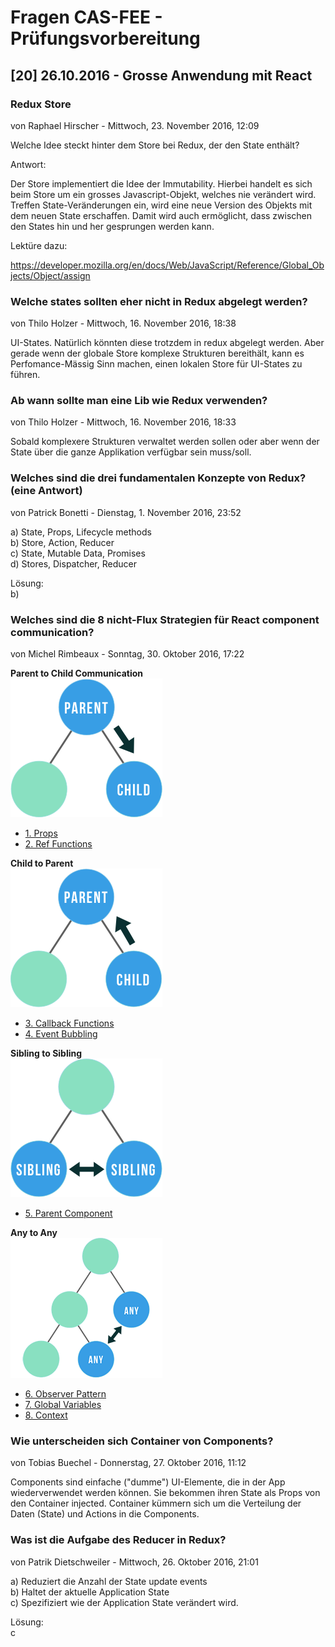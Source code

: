 # Fragen CAS-FEE - Prüfungsvorbereitung

## [20] 26.10.2016 - Grosse Anwendung mit React

### Redux Store
von Raphael Hirscher - Mittwoch, 23. November 2016, 12:09

Welche Idee steckt hinter dem Store bei Redux, der den State enthält?

Antwort:

Der Store implementiert die Idee der Immutability.
Hierbei handelt es sich beim Store um ein grosses Javascript-Objekt, welches nie verändert wird. Treffen State-Veränderungen ein, wird eine neue Version des Objekts mit dem neuen State erschaffen. Damit wird auch ermöglicht, dass zwischen den States hin und her gesprungen werden kann.

Lektüre dazu:

https://developer.mozilla.org/en/docs/Web/JavaScript/Reference/Global_Objects/Object/assign

### Welche states sollten eher nicht in Redux abgelegt werden?
von Thilo Holzer - Mittwoch, 16. November 2016, 18:38

UI-States. Natürlich könnten diese trotzdem in redux abgelegt werden. Aber gerade wenn der globale Store komplexe Strukturen bereithält, kann es Perfomance-Mässig Sinn machen, einen lokalen Store für UI-States zu führen.

### Ab wann sollte man eine Lib wie Redux verwenden?
von Thilo Holzer - Mittwoch, 16. November 2016, 18:33

Sobald komplexere Strukturen verwaltet werden sollen oder aber wenn der State über die ganze Applikation verfügbar sein muss/soll.

### Welches sind die drei fundamentalen Konzepte von Redux? (eine Antwort)
von Patrick Bonetti - Dienstag, 1. November 2016, 23:52

a) State, Props, Lifecycle methods  
b) Store, Action, Reducer  
c) State, Mutable Data, Promises  
d) Stores, Dispatcher, Reducer

Lösung:  
b)

### Welches sind die 8 nicht-Flux Strategien für React component communication?
von Michel Rimbeaux - Sonntag, 30. Oktober 2016, 17:22

**Parent to Child Communication**  
![Parent to Child](images/20161026_1_parent-to-child.png)
- [1. Props](http://andrewhfarmer.com/component-communication/#1-props)
- [2. Ref Functions](http://andrewhfarmer.com/component-communication/#2-ref-functions)

**Child to Parent**  
![Child to Parent](images/20161026_2_child-to-parent.png)
- [3. Callback Functions](http://andrewhfarmer.com/component-communication/#3-callback-functions)
- [4. Event Bubbling](http://andrewhfarmer.com/component-communication/#4-event-bubbling)

**Sibling to Sibling**  
![Sibling to Sibling](images/20161026_3_sibling-to-sibling.png)
- [5. Parent Component](http://andrewhfarmer.com/component-communication/#5-parent-component)

**Any to Any**  
![Any to Any](images/20161026_4_any-to-any.png)
- [6. Observer Pattern](http://andrewhfarmer.com/component-communication/#6-observer-pattern)
- [7. Global Variables](http://andrewhfarmer.com/component-communication/#7-global-variables)
- [8. Context](http://andrewhfarmer.com/component-communication/#8-context)

### Wie unterscheiden sich Container von Components?
von Tobias Buechel - Donnerstag, 27. Oktober 2016, 11:12

Components sind einfache ("dumme") UI-Elemente, die in der App wiederverwendet werden können. Sie bekommen ihren State als Props von den Container injected. Container kümmern sich um die Verteilung der Daten (State) und Actions in die Components.

### Was ist die Aufgabe des Reducer in Redux?
von Patrik Dietschweiler - Mittwoch, 26. Oktober 2016, 21:01

a)   Reduziert die Anzahl der State update events  
b)   Haltet der aktuelle Application State  
c)   Spezifiziert wie der Application State verändert wird.

Lösung:  
c
